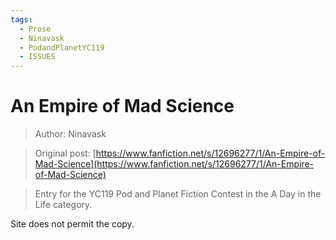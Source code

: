 ```yaml
---
tags:
  - Prose
  - Ninavask
  - PodandPlanetYC119
  - ISSUES
---
```


# An Empire of Mad Science

> Author: Ninavask

> Original post: [https://www.fanfiction.net/s/12696277/1/An-Empire-of-Mad-Science](https://www.fanfiction.net/s/12696277/1/An-Empire-of-Mad-Science)

> Entry for the YC119 Pod and Planet Fiction Contest in the A Day in the Life category.


Site does not permit the copy.